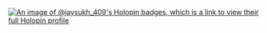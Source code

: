 [![An image of @jaysukh_409's Holopin badges, which is a link to view their full Holopin profile](https://holopin.me/jaysukh_409)](https://holopin.io/@jaysukh_409)

